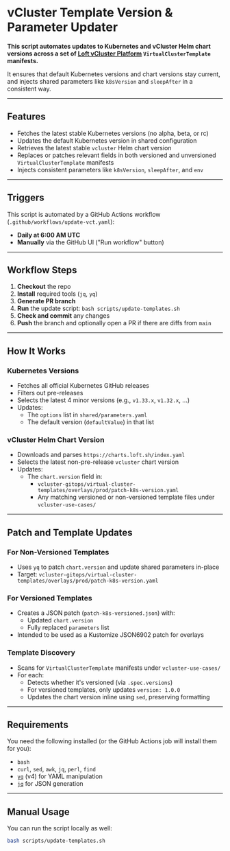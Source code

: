 # vCluster Template Version & Parameter Updater

**This script automates updates to Kubernetes and vCluster Helm chart versions across a set of [Loft vCluster Platform](https://www.vcluster.com) `VirtualClusterTemplate` manifests.**

It ensures that default Kubernetes versions and chart versions stay current, and injects shared parameters like `k8sVersion` and `sleepAfter` in a consistent way.

---

## Features

- Fetches the latest stable Kubernetes versions (no alpha, beta, or rc)
- Updates the default Kubernetes version in shared configuration
- Retrieves the latest stable `vcluster` Helm chart version
- Replaces or patches relevant fields in both versioned and unversioned `VirtualClusterTemplate` manifests
- Injects consistent parameters like `k8sVersion`, `sleepAfter`, and `env`

---

## Triggers

This script is automated by a GitHub Actions workflow (`.github/workflows/update-vct.yaml`):

- **Daily at 6:00 AM UTC**
- **Manually** via the GitHub UI ("Run workflow" button)

---

## Workflow Steps

1. **Checkout** the repo
2. **Install** required tools (`jq`, `yq`)
3. **Generate PR branch**
4. **Run** the update script: `bash scripts/update-templates.sh`
5. **Check and commit** any changes
6. **Push** the branch and optionally open a PR if there are diffs from `main`

---

## How It Works

### Kubernetes Versions

- Fetches all official Kubernetes GitHub releases
- Filters out pre-releases
- Selects the latest 4 minor versions (e.g., `v1.33.x`, `v1.32.x`, ...)
- Updates:
  - The `options` list in `shared/parameters.yaml`
  - The default version (`defaultValue`) in that list

### vCluster Helm Chart Version

- Downloads and parses `https://charts.loft.sh/index.yaml`
- Selects the latest non-pre-release `vcluster` chart version
- Updates:
  - The `chart.version` field in:
    - `vcluster-gitops/virtual-cluster-templates/overlays/prod/patch-k8s-version.yaml`
    - Any matching versioned or non-versioned template files under `vcluster-use-cases/`

---

## Patch and Template Updates

### For Non-Versioned Templates

- Uses `yq` to patch `chart.version` and update shared parameters in-place
- Target: `vcluster-gitops/virtual-cluster-templates/overlays/prod/patch-k8s-version.yaml`

### For Versioned Templates

- Creates a JSON patch (`patch-k8s-versioned.json`) with:
  - Updated `chart.version`
  - Fully replaced `parameters` list
- Intended to be used as a Kustomize JSON6902 patch for overlays

### Template Discovery

- Scans for `VirtualClusterTemplate` manifests under `vcluster-use-cases/`
- For each:
  - Detects whether it's versioned (via `.spec.versions`)
  - For versioned templates, only updates `version: 1.0.0`
  - Updates the chart version inline using `sed`, preserving formatting

---

## Requirements

You need the following installed (or the GitHub Actions job will install them for you):

- `bash`
- `curl`, `sed`, `awk`, `jq`, `perl`, `find`
- [`yq`](https://github.com/mikefarah/yq) (v4) for YAML manipulation
- [`jq`](https://stedolan.github.io/jq/) for JSON generation

---

## Manual Usage

You can run the script locally as well:

```bash
bash scripts/update-templates.sh
```
